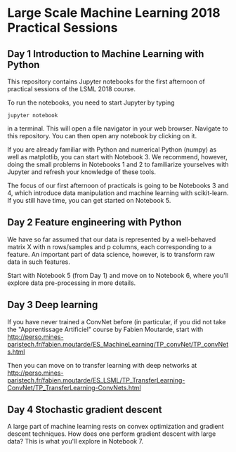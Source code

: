 # Large Scale Machine Learning 2018 Practical Sessions

## Day 1 Introduction to Machine Learning with Python

This repository contains Jupyter notebooks for the first  afternoon of practical sessions of the LSML 2018 course.

To run the notebooks, you need to start Jupyter by typing

  ```jupyter notebook```

in a terminal. This will open a file navigator in your web browser. Navigate to this repository. You can then open any notebook by clicking on it.

If you are already familiar with Python and numerical Python (numpy) as well as matplotlib, you can start with Notebook 3. We recommend, however, doing the small problems in Notebooks 1 and 2 to familiarize yourselves with Jupyter and refresh your knowledge of these tools.

The focus of our first afternoon of practicals is going to be Notebooks 3 and 4, which introduce data manipulation and machine learning with scikit-learn. If you still have time, you can get started on Notebook 5.

## Day 2 Feature engineering with Python

We have so far assumed that our data is represented by a well-behaved matrix X with n rows/samples and p columns, each corresponding to a feature. An important part of data science, however, is to transform raw data in such features.

Start with Notebook 5 (from Day 1) and move on to Notebook 6, where you'll explore data pre-processing in more details.

## Day 3 Deep learning

If you have never trained a ConvNet before (in particular, if you did not take the "Apprentissage Artificiel" course by Fabien Moutarde, start with http://perso.mines-paristech.fr/fabien.moutarde/ES_MachineLearning/TP_convNet/TP_convNets.html

Then you can move on to transfer learning with deep networks at http://perso.mines-paristech.fr/fabien.moutarde/ES_LSML/TP_TransferLearning-ConvNet/TP_TransferLearning-ConvNets.html

## Day 4 Stochastic gradient descent

A large part of machine learning rests on convex optimization and gradient descent techniques. How does one perform gradient descent with large data? This is what you'll explore in Notebook 7.
